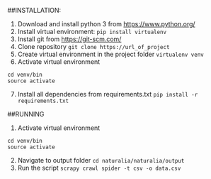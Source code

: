 ##INSTALLATION:

1. Download and install python 3 from https://www.python.org/
2. Install virtual environment:
```pip install virtualenv```
3. Install git from https://git-scm.com/
4. Clone repository
```git clone https://url_of_project```
5. Create virtual environment in the project folder
```virtualenv venv```
6. Activate virtual environment
```
cd venv/bin
source activate
```
7. Install all dependencies from requirements.txt
```pip install -r requirements.txt```

##RUNNING

1. Activate virtual environment
```
cd venv/bin
source activate
```
2. Navigate to output folder
```cd naturalia/naturalia/output```
3. Run the script
```scrapy crawl spider -t csv -o data.csv```
